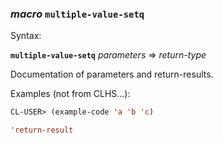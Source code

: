 ### <em>macro</em> <strong>`multiple-value-setq`</strong>

Syntax:

<strong>`multiple-value-setq`</strong> <em>parameters</em> => <em>return-type</em>

Documentation of parameters and return-results.

Examples (not from CLHS...):

```lisp
CL-USER> (example-code 'a 'b 'c)

'return-result
```
